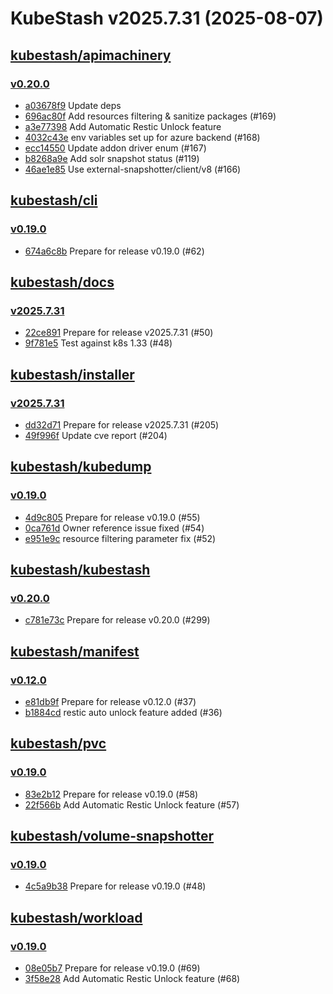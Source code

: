 # KubeStash v2025.7.31 (2025-08-07)


## [kubestash/apimachinery](https://github.com/kubestash/apimachinery)

### [v0.20.0](https://github.com/kubestash/apimachinery/releases/tag/v0.20.0)

- [a03678f9](https://github.com/kubestash/apimachinery/commit/a03678f9) Update deps
- [696ac80f](https://github.com/kubestash/apimachinery/commit/696ac80f) Add resources filtering & sanitize packages (#169)
- [a3e77398](https://github.com/kubestash/apimachinery/commit/a3e77398) Add Automatic Restic Unlock feature
- [4032c43e](https://github.com/kubestash/apimachinery/commit/4032c43e) env variables set up for azure backend (#168)
- [ecc14550](https://github.com/kubestash/apimachinery/commit/ecc14550) Update addon driver enum (#167)
- [b8268a9e](https://github.com/kubestash/apimachinery/commit/b8268a9e) Add solr snapshot status (#119)
- [46ae1e85](https://github.com/kubestash/apimachinery/commit/46ae1e85) Use external-snapshotter/client/v8 (#166)



## [kubestash/cli](https://github.com/kubestash/cli)

### [v0.19.0](https://github.com/kubestash/cli/releases/tag/v0.19.0)

- [674a6c8b](https://github.com/kubestash/cli/commit/674a6c8b) Prepare for release v0.19.0 (#62)



## [kubestash/docs](https://github.com/kubestash/docs)

### [v2025.7.31](https://github.com/kubestash/docs/releases/tag/v2025.7.31)

- [22ce891](https://github.com/kubestash/docs/commit/22ce891) Prepare for release v2025.7.31 (#50)
- [9f781e5](https://github.com/kubestash/docs/commit/9f781e5) Test against k8s 1.33 (#48)



## [kubestash/installer](https://github.com/kubestash/installer)

### [v2025.7.31](https://github.com/kubestash/installer/releases/tag/v2025.7.31)

- [dd32d71](https://github.com/kubestash/installer/commit/dd32d71) Prepare for release v2025.7.31 (#205)
- [49f996f](https://github.com/kubestash/installer/commit/49f996f) Update cve report (#204)



## [kubestash/kubedump](https://github.com/kubestash/kubedump)

### [v0.19.0](https://github.com/kubestash/kubedump/releases/tag/v0.19.0)

- [4d9c805](https://github.com/kubestash/kubedump/commit/4d9c805) Prepare for release v0.19.0 (#55)
- [0ca761d](https://github.com/kubestash/kubedump/commit/0ca761d) Owner reference issue fixed  (#54)
- [e951e9c](https://github.com/kubestash/kubedump/commit/e951e9c) resource filtering parameter fix (#52)



## [kubestash/kubestash](https://github.com/kubestash/kubestash)

### [v0.20.0](https://github.com/kubestash/kubestash/releases/tag/v0.20.0)

- [c781e73c](https://github.com/kubestash/kubestash/commit/c781e73c) Prepare for release v0.20.0 (#299)



## [kubestash/manifest](https://github.com/kubestash/manifest)

### [v0.12.0](https://github.com/kubestash/manifest/releases/tag/v0.12.0)

- [e81db9f](https://github.com/kubestash/manifest/commit/e81db9f) Prepare for release v0.12.0 (#37)
- [b1884cd](https://github.com/kubestash/manifest/commit/b1884cd) restic auto unlock feature added (#36)



## [kubestash/pvc](https://github.com/kubestash/pvc)

### [v0.19.0](https://github.com/kubestash/pvc/releases/tag/v0.19.0)

- [83e2b12](https://github.com/kubestash/pvc/commit/83e2b12) Prepare for release v0.19.0 (#58)
- [22f566b](https://github.com/kubestash/pvc/commit/22f566b) Add Automatic Restic Unlock feature (#57)



## [kubestash/volume-snapshotter](https://github.com/kubestash/volume-snapshotter)

### [v0.19.0](https://github.com/kubestash/volume-snapshotter/releases/tag/v0.19.0)

- [4c5a9b38](https://github.com/kubestash/volume-snapshotter/commit/4c5a9b38) Prepare for release v0.19.0 (#48)



## [kubestash/workload](https://github.com/kubestash/workload)

### [v0.19.0](https://github.com/kubestash/workload/releases/tag/v0.19.0)

- [08e05b7](https://github.com/kubestash/workload/commit/08e05b7) Prepare for release v0.19.0 (#69)
- [3f58e28](https://github.com/kubestash/workload/commit/3f58e28) Add Automatic Restic Unlock feature (#68)



